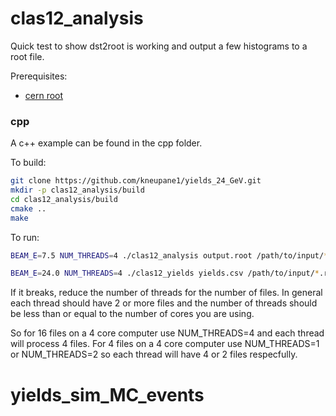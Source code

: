 # clas12_analysis

Quick test to show dst2root is working and output a few histograms to a root file.

Prerequisites:
* [cern root](https://root.cern.ch/)

### cpp
A c++ example can be found in the cpp folder.

To build:

```bash
git clone https://github.com/kneupane1/yields_24_GeV.git
mkdir -p clas12_analysis/build
cd clas12_analysis/build
cmake ..
make
```

To run:
```bash
BEAM_E=7.5 NUM_THREADS=4 ./clas12_analysis output.root /path/to/input/*.root
```

```bash
BEAM_E=24.0 NUM_THREADS=4 ./clas12_yields yields.csv /path/to/input/*.root
```

If it breaks, reduce the number of threads for the number of files. In general each thread should have 2 or more files and the number of threads should be less than or equal to the number of cores you are using.

So for 16 files on a 4 core computer use NUM_THREADS=4 and each thread will process 4 files. For 4 files on a 4 core computer use NUM_THREADS=1 or NUM_THREADS=2 so each thread will have 4 or 2 files respecfully.
# yields_sim_MC_events
